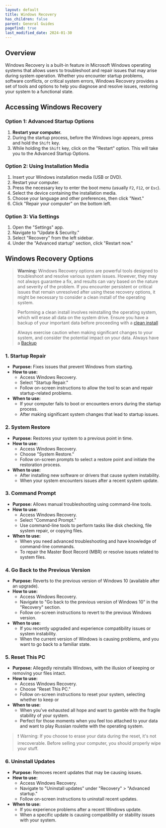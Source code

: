 ```yaml
---
layout: default
title: Windows Recovery
has_children: false
parent: General Guides
pagefind: true
last_modified_date: 2024-01-30
---
```




## Overview

Windows Recovery is a built-in feature in Microsoft Windows operating systems that allows users to troubleshoot and repair issues that may arise during system operation. Whether you encounter startup problems, software conflicts, or critical system errors, Windows Recovery provides a set of tools and options to help you diagnose and resolve issues, restoring your system to a functional state.

## Accessing Windows Recovery

### Option 1: Advanced Startup Options

1. **Restart your computer.**
2. During the startup process, before the Windows logo appears, press and hold the `Shift` key.
3. While holding the `Shift` key, click on the "Restart" option. This will take you to the Advanced Startup Options.

### Option 2: Using Installation Media

1. Insert your Windows installation media (USB or DVD).
2. Restart your computer.
3. Press the necessary key to enter the boot menu (usually `F2`, `F12`, or `Esc`).
4. Select the device containing the installation media.
5. Choose your language and other preferences, then click "Next."
6. Click "Repair your computer" on the bottom left.

### Option 3: Via Settings

1. Open the "Settings" app.
2. Navigate to "Update & Security."
3. Select "Recovery" from the left sidebar.
4. Under the "Advanced startup" section, click "Restart now."

## Windows Recovery Options
> **Warning:** Windows Recovery options are powerful tools designed to troubleshoot and resolve various system issues. However, they may not always guarantee a fix, and results can vary based on the nature and severity of the problem. If you encounter persistent or critical issues that remain unresolved after using these recovery options, it might be necessary to consider a clean install of the operating system.

> Performing a clean install involves reinstalling the operating system, which will erase all data on the system drive. Ensure you have a backup of your important data before proceeding with a [clean install](/docs/guides/making-a-system-dossier) 

> Always exercise caution when making significant changes to your system, and consider the potential impact on your data. Always have a [Backup](/docs/installations/win.md)



### 1. Startup Repair

- **Purpose:** Fixes issues that prevent Windows from starting.
- **How to use:** 
  - Access Windows Recovery.
  - Select "Startup Repair."
  - Follow on-screen instructions to allow the tool to scan and repair startup-related problems.
- **When to use:** 
  - If your computer fails to boot or encounters errors during the startup process.
  - After making significant system changes that lead to startup issues.

### 2. System Restore

- **Purpose:** Restores your system to a previous point in time.
- **How to use:** 
  - Access Windows Recovery.
  - Choose "System Restore."
  - Follow on-screen prompts to select a restore point and initiate the restoration process.
- **When to use:** 
  - After installing new software or drivers that cause system instability.
  - When your system encounters issues after a recent system update.

### 3. Command Prompt

- **Purpose:** Allows manual troubleshooting using command-line tools.
- **How to use:** 
  - Access Windows Recovery.
  - Select "Command Prompt."
  - Use command-line tools to perform tasks like disk checking, file system repair, or copying files.
- **When to use:** 
  - When you need advanced troubleshooting and have knowledge of command-line commands.
  - To repair the Master Boot Record (MBR) or resolve issues related to system files.

### 4. Go Back to the Previous Version

- **Purpose:** Reverts to the previous version of Windows 10 (available after an upgrade).
- **How to use:** 
  - Access Windows Recovery.
  - Navigate to "Go back to the previous version of Windows 10" in the "Recovery" section.
  - Follow on-screen instructions to revert to the previous Windows version.
- **When to use:** 
  - If you recently upgraded and experience compatibility issues or system instability.
  - When the current version of Windows is causing problems, and you want to go back to a familiar state.

### 5. Reset This PC

- **Purpose:** Allegedly reinstalls Windows, with the illusion of keeping or removing your files intact.
- **How to use:**
  - Access Windows Recovery.
  - Choose "Reset This PC."
  - Follow on-screen instructions to reset your system, selecting whether to keep or 
- **When to use:**
  - When you've exhausted all hope and want to gamble with the fragile stability of your system.
  - Perfect for those moments when you feel too attached to your data and want to play Russian roulette with the operating system.

> ❗ Warning: If you choose to erase your data during the reset, it's not irrecoverable. Before selling your computer, you should properly wipe your stuff. 

### 6. Uninstall Updates

- **Purpose:** Removes recent updates that may be causing issues.
- **How to use:** 
  - Access Windows Recovery.
  - Navigate to "Uninstall updates" under "Recovery" > "Advanced startup."
  - Follow on-screen instructions to uninstall recent updates.
- **When to use:** 
  - If you experience problems after a recent Windows update.
  - When a specific update is causing compatibility or stability issues with your system.
